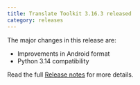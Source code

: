 ```yaml
---
title: Translate Toolkit 3.16.3 released
category: releases
---
```


The major changes in this release are:

- Improvements in Android format
- Python 3.14 compatibility

Read the full [Release notes](https://docs.translatehouse.org/projects/translate-toolkit/en/latest/releases/3.16.3.html) for more details.
